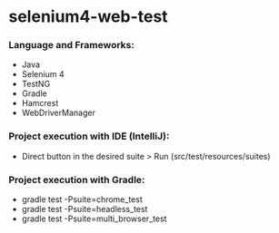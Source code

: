 # selenium4-web-test

### Language and Frameworks:
* Java
* Selenium 4
* TestNG
* Gradle
* Hamcrest
* WebDriverManager

### Project execution with IDE (IntelliJ):
* Direct button in the desired suite > Run (src/test/resources/suites)

### Project execution with Gradle:
* gradle test -Psuite=chrome_test
* gradle test -Psuite=headless_test
* gradle test -Psuite=multi_browser_test
